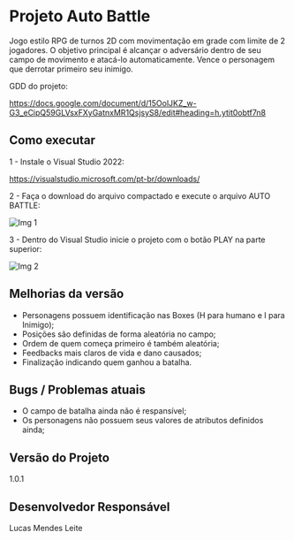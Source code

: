 # Projeto Auto Battle

Jogo estilo RPG de turnos 2D com movimentação em grade com limite de 2 jogadores.
O objetivo principal é alcançar o adversário dentro de seu campo de movimento e atacá-lo automaticamente. Vence o personagem que derrotar primeiro seu inimigo.

GDD do projeto:

https://docs.google.com/document/d/15OolJKZ_w-G3_eCipQ59GLVsxFXyGatnxMR1QsjsyS8/edit#heading=h.ytit0obtf7n8

## Como executar
1 - Instale o Visual Studio 2022:

https://visualstudio.microsoft.com/pt-br/downloads/

2 - Faça o download do arquivo compactado e execute o arquivo AUTO BATTLE:

![Img 1](https://user-images.githubusercontent.com/37873121/184755891-bd45118c-1e16-4a0f-a954-d281e847324d.png)

3 - Dentro do Visual Studio inicie o projeto com o botão PLAY na parte superior:

![Img 2](https://user-images.githubusercontent.com/37873121/184518940-a4d2b041-839c-4514-b85f-5698436e1453.png)

## Melhorias da versão
- Personagens possuem identificação nas Boxes (H para humano e I para Inimigo);
- Posições são definidas de forma aleatória no campo;
- Ordem de quem começa primeiro é também aleatória;
- Feedbacks mais claros de vida e dano causados;
- Finalização indicando quem ganhou a batalha.

## Bugs / Problemas atuais
- O campo de batalha ainda não é respansível;
- Os personagens não possuem seus valores de atributos definidos ainda; 

## Versão do Projeto
1.0.1

## Desenvolvedor Responsável

Lucas Mendes Leite
